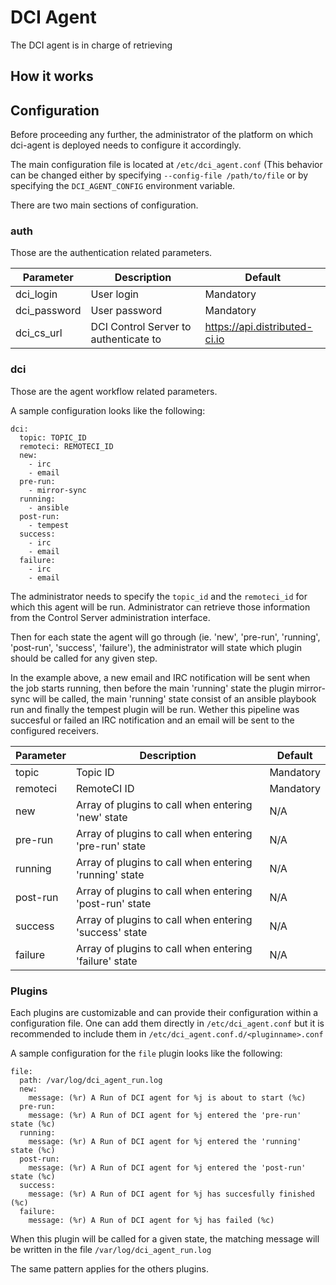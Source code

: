 # DCI Agent

The DCI agent is in charge of retrieving

## How it works

## Configuration

Before proceeding any further, the administrator of the platform on which
dci-agent is deployed needs to configure it accordingly.

The main configuration file is located at `/etc/dci_agent.conf` (This behavior
can be changed either by specifying `--config-file /path/to/file` or by
specifying the `DCI_AGENT_CONFIG` environment variable.

There are two main sections of configuration.

### auth

Those are the authentication related parameters.


| Parameter     | Description                           | Default                       |
| ------------- | ------------------------------------- | ----------------------------- |
| dci_login     | User login                            | Mandatory                     |
| dci_password  | User password                         | Mandatory                     |
| dci_cs_url    | DCI Control Server to authenticate to | https://api.distributed-ci.io |


### dci

Those are the agent workflow related parameters.

A sample configuration looks like the following:

```
dci:
  topic: TOPIC_ID
  remoteci: REMOTECI_ID
  new:
    - irc
    - email
  pre-run:
    - mirror-sync
  running:
    - ansible
  post-run:
    - tempest
  success:
    - irc
    - email
  failure:
    - irc
    - email
```

The administrator needs to specify the `topic_id` and the `remoteci_id` for
which this agent will be run. Administrator can retrieve those information
from the Control Server administration interface.

Then for each state the agent will go through (ie. 'new', 'pre-run', 'running',
'post-run', 'success', 'failure'), the administrator will state which plugin
should be called for any given step.

In the example above, a new email and IRC notification will be sent when the
job starts running, then before the main 'running' state the plugin mirror-sync
will be called, the main 'running' state consist of an ansible playbook run and
finally the tempest plugin will be run. Wether this pipeline was succesful or
failed an IRC notification and an email will be sent to the configured receivers.


| Parameter | Description                                             | Default   |
| --------- | ------------------------------------------------------- | --------- |
| topic     | Topic ID                                                | Mandatory |
| remoteci  | RemoteCI ID                                             | Mandatory |
| new       | Array of plugins to call when entering 'new' state      | N/A       |
| pre-run   | Array of plugins to call when entering 'pre-run' state  | N/A       |
| running   | Array of plugins to call when entering 'running' state  | N/A       |
| post-run  | Array of plugins to call when entering 'post-run' state | N/A       |
| success   | Array of plugins to call when entering 'success' state  | N/A       |
| failure   | Array of plugins to call when entering 'failure' state  | N/A       |


### Plugins

Each plugins are customizable and can provide their configuration within a
configuration file. One can add them directly in `/etc/dci_agent.conf` but it
is recommended to include them in `/etc/dci_agent.conf.d/<pluginname>.conf`

A sample configuration for the `file` plugin looks like the following:

```
file:
  path: /var/log/dci_agent_run.log
  new:
    message: (%r) A Run of DCI agent for %j is about to start (%c)
  pre-run:
    message: (%r) A Run of DCI agent for %j entered the 'pre-run' state (%c)
  running:
    message: (%r) A Run of DCI agent for %j entered the 'running' state (%c)
  post-run:
    message: (%r) A Run of DCI agent for %j entered the 'post-run' state (%c)
  success:
    message: (%r) A Run of DCI agent for %j has succesfully finished (%c)
  failure:
    message: (%r) A Run of DCI agent for %j has failed (%c)
```

When this plugin will be called for a given state, the matching message will be
written in the file `/var/log/dci_agent_run.log`

The same pattern applies for the others plugins.
